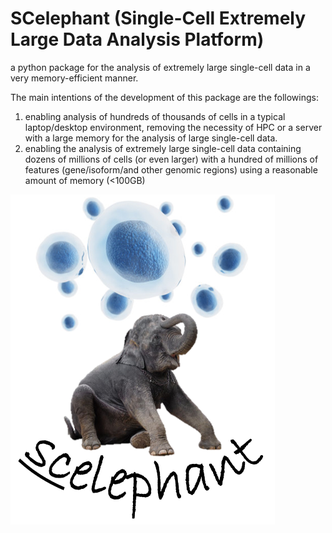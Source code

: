 # SCelephant (Single-Cell Extremely Large Data Analysis Platform)
 a python package for the analysis of extremely large single-cell data in a very memory-efficient manner. 

The main intentions of the development of this package are the followings:

1. enabling analysis of hundreds of thousands of cells in a typical laptop/desktop environment, removing the necessity of HPC or a server with a large memory for the analysis of large single-cell data.
2. enabling the analysis of extremely large single-cell data containing dozens of millions of cells (or even larger) with a hundred of millions of features (gene/isoform/and other genomic regions) using a reasonable amount of memory (<100GB)



![scelephant-logo](doc/img/scelephant_logo.png)
